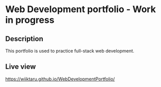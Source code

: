 # Web Development portfolio - Work in progress
## Description
This portfolio is used to practice full-stack web development.

## Live view
https://wiiktaru.github.io/WebDevelopmentPortfolio/
